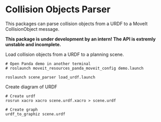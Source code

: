 # Collision Objects Parser

This packages can parse collision objects from a URDF to a MoveIt CollisionObject message. 

**This package is under development by an intern! The API is extremly unstable and incomplete.**

Load collision objects from a URDF to a planning scene. 
```shell
# Open Panda demo in another terminal
# roslaunch moveit_resources_panda_moveit_config demo.launch

roslaunch scene_parser load_urdf.launch
```

Create diagram of URDF
```shell
# Create urdf
rosrun xacro xacro scene.urdf.xacro > scene.urdf

# Create graph
urdf_to_graphiz scene.urdf
```
